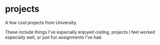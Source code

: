 projects
========

A few cool projects from University.

These include things I've especially enjoyed coding, projects I feel worked
especially well, or just fun assignments I've had.
